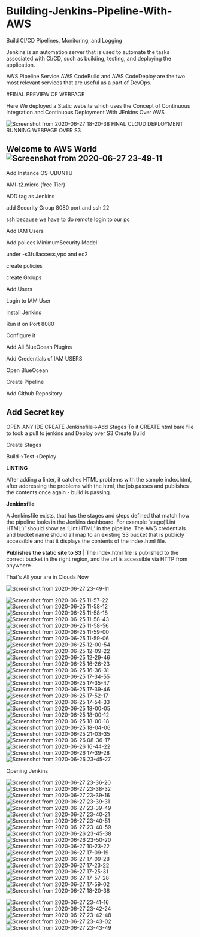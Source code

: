 # Building-Jenkins-Pipeline-With-AWS
Build CI/CD Pipelines, Monitoring, and Logging
 
 Jenkins is an automation server that is used to automate the tasks associated with CI/CD, such as building, testing, and deploying the application. 

AWS Pipeline Service 
    AWS CodeBuild and AWS CodeDeploy are the two most relevant services that are useful as a part of DevOps.

#FINAL PREVIEW OF WEBPAGE 

Here We deployed a Static website which uses the Concept of Continuous Integration and Continuous Deployment With JEnkins Over AWS




![Screenshot from 2020-06-27 18-20-38](https://user-images.githubusercontent.com/38061560/85928779-47c32800-b8cd-11ea-8b67-96e112bb8269.png)
FINAL CLOUD DEPLOYMENT RUNNING WEBPAGE OVER S3




Welcome to AWS World
![Screenshot from 2020-06-27 23-49-11](https://user-images.githubusercontent.com/38061560/85929254-f5840600-b8d0-11ea-83b2-44aef0946565.png)
-----------------------------------------------------------------------------------------------------------------------------------------------------------------------------
Add Instance
 OS-UBUNTU

 AMI-t2.micro (free Tier)

ADD tag as Jenkins

add Security Group 8080 port and ssh 22

ssh because we  have to do remote  login to our pc

Add IAM Users

Add polices MinimumSecurity Model

under -s3fullaccess,vpc and ec2

create policies 

create Groups

Add Users

Login to IAM User

install Jenkins 

Run it on Port 8080

Configure it

Add All BlueOcean  Plugins

Add  Credentials of IAM USERS 

Open BlueOcean

Create Pipeline

Add Github Repository

Add Secret key
---------------------------------------------------------------------------------------------------------------------------------------------------------------------------
OPEN ANY IDE
CREATE Jenkinsfile->Add Stages To it
CREATE html bare file to took a pull to jenkins and Deploy over S3
Create Build

Create Stages 

Build->Test->Deploy

 **LINTING**

After adding a linter, it catches HTML problems with the sample index.html, after addressing the problems with the html, the job passes and publishes the contents once again - build is passing. 

 **Jenkinsfile**

A Jenkinsfile exists, that has the stages and steps defined that match how the pipeline looks in the Jenkins dashboard. For example ‘stage(‘Lint HTML’)’ should show as ‘Lint HTML’ in the pipeline. The AWS credentials and bucket name should all map to an existing S3 bucket that is publicly accessible and that it displays the contents of the index.html file.

  **Publishes the static site to S3**
  | The index.html file is published to the correct bucket in  the right region, and the url is accessible via HTTP from anywhere

That's All your are in Clouds Now


![Screenshot from 2020-06-27 23-49-11](https://user-images.githubusercontent.com/38061560/85929718-ba83d180-b8d4-11ea-9f52-0e1b5fd054a2.png)

![Screenshot from 2020-06-25 11-57-22](https://user-images.githubusercontent.com/38061560/85929816-7c3ae200-b8d5-11ea-9183-2a4fe0c1c1b1.png)
![Screenshot from 2020-06-25 11-58-12](https://user-images.githubusercontent.com/38061560/85929819-83fa8680-b8d5-11ea-9f43-a1402cc6516a.png)
![Screenshot from 2020-06-25 11-58-18](https://user-images.githubusercontent.com/38061560/85929832-8eb51b80-b8d5-11ea-8871-17e304315bfe.png)
![Screenshot from 2020-06-25 11-58-43](https://user-images.githubusercontent.com/38061560/85929834-95dc2980-b8d5-11ea-81aa-526f6dabf2a6.png)
![Screenshot from 2020-06-25 11-58-56](https://user-images.githubusercontent.com/38061560/85929841-9bd20a80-b8d5-11ea-8b11-c7dd04408b88.png)
![Screenshot from 2020-06-25 11-59-00](https://user-images.githubusercontent.com/38061560/85929852-a4c2dc00-b8d5-11ea-9a99-791e4f39a3db.png)
![Screenshot from 2020-06-25 11-59-06](https://user-images.githubusercontent.com/38061560/85929853-ab515380-b8d5-11ea-9aeb-155131445edd.png)
![Screenshot from 2020-06-25 12-00-54](https://user-images.githubusercontent.com/38061560/85929872-cde36c80-b8d5-11ea-99f8-20b9a3c1b851.png)
![Screenshot from 2020-06-25 12-09-22](https://user-images.githubusercontent.com/38061560/85929902-fc614780-b8d5-11ea-823d-55bbb239f6b5.png)
![Screenshot from 2020-06-25 12-29-46](https://user-images.githubusercontent.com/38061560/85929905-008d6500-b8d6-11ea-8a1d-4a6180bddd50.png)
![Screenshot from 2020-06-25 16-26-23](https://user-images.githubusercontent.com/38061560/85929909-084d0980-b8d6-11ea-99fe-5292e32b6b04.png)
![Screenshot from 2020-06-25 16-36-31](https://user-images.githubusercontent.com/38061560/85929914-0c792700-b8d6-11ea-8ef4-994e41370b3f.png)
![Screenshot from 2020-06-25 17-34-55](https://user-images.githubusercontent.com/38061560/85929920-16028f00-b8d6-11ea-90b0-4a9300c292d2.png)
![Screenshot from 2020-06-25 17-35-47](https://user-images.githubusercontent.com/38061560/85929928-20248d80-b8d6-11ea-98f3-57d99c1f8aa0.png)
![Screenshot from 2020-06-25 17-39-46](https://user-images.githubusercontent.com/38061560/85929932-261a6e80-b8d6-11ea-899f-56bdcec886d5.png)
![Screenshot from 2020-06-25 17-52-17](https://user-images.githubusercontent.com/38061560/85929938-2b77b900-b8d6-11ea-8093-9401c6ccfc8d.png)
![Screenshot from 2020-06-25 17-54-33](https://user-images.githubusercontent.com/38061560/85929944-316d9a00-b8d6-11ea-9e08-abd6bed6fbc6.png)
![Screenshot from 2020-06-25 18-00-05](https://user-images.githubusercontent.com/38061560/85929946-35012100-b8d6-11ea-845a-e95bf7c89cca.png)
![Screenshot from 2020-06-25 18-00-12](https://user-images.githubusercontent.com/38061560/85929947-37fc1180-b8d6-11ea-83ce-329c00c52d3d.png)
![Screenshot from 2020-06-25 18-00-18](https://user-images.githubusercontent.com/38061560/85929950-3a5e6b80-b8d6-11ea-9f63-5e9ea448b450.png)
![Screenshot from 2020-06-25 18-04-06](https://user-images.githubusercontent.com/38061560/85929951-3cc0c580-b8d6-11ea-8c97-e709072d9a0f.png)
![Screenshot from 2020-06-25 21-03-35](https://user-images.githubusercontent.com/38061560/85929957-45190080-b8d6-11ea-9736-65f11a683630.png)
![Screenshot from 2020-06-26 08-36-17](https://user-images.githubusercontent.com/38061560/85929975-57933a00-b8d6-11ea-8b27-1d6c4bd8b1cb.png)
![Screenshot from 2020-06-26 16-44-22](https://user-images.githubusercontent.com/38061560/85929982-64179280-b8d6-11ea-8245-e3787b06e0d7.png)
![Screenshot from 2020-06-26 17-39-28](https://user-images.githubusercontent.com/38061560/85930000-89a49c00-b8d6-11ea-9de0-168b9a574f4b.png)
![Screenshot from 2020-06-26 23-45-27](https://user-images.githubusercontent.com/38061560/85930010-95905e00-b8d6-11ea-9837-5afcea46cc66.png)


Opening Jenkins

![Screenshot from 2020-06-27 23-36-20](https://user-images.githubusercontent.com/38061560/85931426-1012ab00-b8e2-11ea-9282-dad820f12376.png)
![Screenshot from 2020-06-27 23-38-32](https://user-images.githubusercontent.com/38061560/85931429-130d9b80-b8e2-11ea-98ab-6ae5a74b3e52.png)
![Screenshot from 2020-06-27 23-39-16](https://user-images.githubusercontent.com/38061560/85931430-143ec880-b8e2-11ea-9e30-0c8cd851e922.png)
![Screenshot from 2020-06-27 23-39-31](https://user-images.githubusercontent.com/38061560/85931434-16a12280-b8e2-11ea-89fc-db57ac7f1684.png)
![Screenshot from 2020-06-27 23-39-49](https://user-images.githubusercontent.com/38061560/85931438-186ae600-b8e2-11ea-8dda-6af52d671e74.png)
![Screenshot from 2020-06-27 23-40-21](https://user-images.githubusercontent.com/38061560/85931441-1b65d680-b8e2-11ea-8b07-43627ebbd8f3.png)
![Screenshot from 2020-06-27 23-40-51](https://user-images.githubusercontent.com/38061560/85931443-1dc83080-b8e2-11ea-8559-3e4dd93ded05.png)
![Screenshot from 2020-06-27 23-40-59](https://user-images.githubusercontent.com/38061560/85931444-1ef95d80-b8e2-11ea-9dc9-021654797af4.png)
![Screenshot from 2020-06-26 23-45-38](https://user-images.githubusercontent.com/38061560/85931177-13a53280-b8e0-11ea-8d6f-35a231584596.png)
![Screenshot from 2020-06-26 23-50-20](https://user-images.githubusercontent.com/38061560/85931186-1e5fc780-b8e0-11ea-86ee-def006e2d902.png)
![Screenshot from 2020-06-27 10-23-22](https://user-images.githubusercontent.com/38061560/85931191-2b7cb680-b8e0-11ea-8588-a74b93b9b0cf.png)
![Screenshot from 2020-06-27 17-09-19](https://user-images.githubusercontent.com/38061560/85931196-35061e80-b8e0-11ea-8dad-e3d045d6b3ff.png)
![Screenshot from 2020-06-27 17-09-28](https://user-images.githubusercontent.com/38061560/85931199-37687880-b8e0-11ea-9a26-c4656c9dee73.png)
![Screenshot from 2020-06-27 17-23-22](https://user-images.githubusercontent.com/38061560/85931201-3a636900-b8e0-11ea-8970-317b5a8ee59d.png)
![Screenshot from 2020-06-27 17-25-31](https://user-images.githubusercontent.com/38061560/85931202-3c2d2c80-b8e0-11ea-8939-bd917a7ec360.png)
![Screenshot from 2020-06-27 17-57-28](https://user-images.githubusercontent.com/38061560/85931203-3d5e5980-b8e0-11ea-8053-822e3601afae.png)
![Screenshot from 2020-06-27 17-59-02](https://user-images.githubusercontent.com/38061560/85931206-3f281d00-b8e0-11ea-99b5-fb947ac65f5e.png)
![Screenshot from 2020-06-27 18-20-38](https://user-images.githubusercontent.com/38061560/85931413-f709fa00-b8e1-11ea-9991-3ed86bb49b82.png)

![Screenshot from 2020-06-27 23-41-16](https://user-images.githubusercontent.com/38061560/85931445-20c32100-b8e2-11ea-8cdb-24f85caea3b3.png)
![Screenshot from 2020-06-27 23-42-24](https://user-images.githubusercontent.com/38061560/85931448-21f44e00-b8e2-11ea-9d27-ffd450c967c0.png)
![Screenshot from 2020-06-27 23-42-48](https://user-images.githubusercontent.com/38061560/85931450-23be1180-b8e2-11ea-99c2-4232ec6b2ba3.png)
![Screenshot from 2020-06-27 23-43-02](https://user-images.githubusercontent.com/38061560/85931453-2587d500-b8e2-11ea-9529-558e685faa43.png)
![Screenshot from 2020-06-27 23-43-49](https://user-images.githubusercontent.com/38061560/85931456-27ea2f00-b8e2-11ea-8bc2-186d3f95d3f3.png)








































